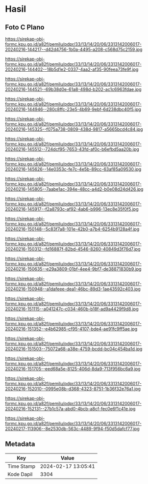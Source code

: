 # Hasil

## Foto C Plano

https://sirekap-obj-formc.kpu.go.id/a82f/pemilu/pdpr/33/13/14/20/06/3313142006017-20240216-144217--d42d4756-1b0a-4495-a208-c568d75c2159.jpg

https://sirekap-obj-formc.kpu.go.id/a82f/pemilu/pdpr/33/13/14/20/06/3313142006017-20240216-144402--18b5d1e2-0337-4aa2-af35-90feea73fe9f.jpg

https://sirekap-obj-formc.kpu.go.id/a82f/pemilu/pdpr/33/13/14/20/06/3313142006017-20240216-144521--69b38d0e-61a8-498d-b202-ac1c6963fdae.jpg

https://sirekap-obj-formc.kpu.go.id/a82f/pemilu/pdpr/33/13/14/20/06/3313142006017-20240216-144946--280c8ffc-23e5-4b69-9ebf-6d238dbc40f5.jpg

https://sirekap-obj-formc.kpu.go.id/a82f/pemilu/pdpr/33/13/14/20/06/3313142006017-20240216-145325--f075a738-0809-438d-9817-a5665bcd4c84.jpg

https://sirekap-obj-formc.kpu.go.id/a82f/pemilu/pdpr/33/13/14/20/06/3313142006017-20240216-145512--724dcf95-7653-43fd-af0c-b6efbd5aa20b.jpg

https://sirekap-obj-formc.kpu.go.id/a82f/pemilu/pdpr/33/13/14/20/06/3313142006017-20240216-145626--14e0353c-fe7c-4e5b-89cc-63af85a09530.jpg

https://sirekap-obj-formc.kpu.go.id/a82f/pemilu/pdpr/33/13/14/20/06/3313142006017-20240216-145805--7aabe1ac-394e-48cc-a4d2-b0e08d24d426.jpg

https://sirekap-obj-formc.kpu.go.id/a82f/pemilu/pdpr/33/13/14/20/06/3313142006017-20240216-145917--f2a8793c-af92-4ab6-b996-13ec8e35f0f5.jpg

https://sirekap-obj-formc.kpu.go.id/a82f/pemilu/pdpr/33/13/14/20/06/3313142006017-20240216-150148--5c83f7a8-101e-42b0-a7b4-6254b9128a4f.jpg

https://sirekap-obj-formc.kpu.go.id/a82f/pemilu/pdpr/33/13/14/20/06/3313142006017-20240216-150312--fd16887f-82bd-4546-8260-40849d3f76d7.jpg

https://sirekap-obj-formc.kpu.go.id/a82f/pemilu/pdpr/33/13/14/20/06/3313142006017-20240216-150635--e29a3809-01bf-4ee4-9bf7-de38871830b9.jpg

https://sirekap-obj-formc.kpu.go.id/a82f/pemilu/pdpr/33/13/14/20/06/3313142006017-20240216-150948--a1dafeee-dea1-46bc-89d3-1ae43592c403.jpg

https://sirekap-obj-formc.kpu.go.id/a82f/pemilu/pdpr/33/13/14/20/06/3313142006017-20240216-151115--a041247c-c034-460b-b18f-ad9a4429f9d8.jpg

https://sirekap-obj-formc.kpu.go.id/a82f/pemilu/pdpr/33/13/14/20/06/3313142006017-20240216-151352--e4b62985-cf95-4107-bde4-ae91fc9ff5ae.jpg

https://sirekap-obj-formc.kpu.go.id/a82f/pemilu/pdpr/33/13/14/20/06/3313142006017-20240216-151503--75072a68-a38e-4759-bcdd-bc04c454ba1d.jpg

https://sirekap-obj-formc.kpu.go.id/a82f/pemilu/pdpr/33/13/14/20/06/3313142006017-20240216-151705--eed68a5e-8125-406d-8da9-713f956bc6a9.jpg

https://sirekap-obj-formc.kpu.go.id/a82f/pemilu/pdpr/33/13/14/20/06/3313142006017-20240216-152010--0995e08b-d368-4323-8751-1b36f32e76a1.jpg

https://sirekap-obj-formc.kpu.go.id/a82f/pemilu/pdpr/33/13/14/20/06/3313142006017-20240216-152131--27b1c57a-abd0-4bcb-a8cf-fec0e6f1c41e.jpg

https://sirekap-obj-formc.kpu.go.id/a82f/pemilu/pdpr/33/13/14/20/06/3313142006017-20240217-113906--8e2530db-563c-4489-9f94-f50d5dafcf77.jpg


## Metadata

| Key        | Value               |
| ---------- | ------------------- |
| Time Stamp | 2024-02-17 13:05:41 |
| Kode Dapil | 3304                |



